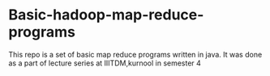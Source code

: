 # Basic-hadoop-map-reduce-programs
This repo is a set of basic map reduce programs written in java. It was done as a part of lecture series at IIITDM,kurnool in semester 4
